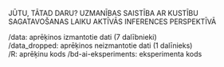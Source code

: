 JŪTU, TĀTAD DARU? UZMANĪBAS SAISTĪBA AR KUSTĪBU SAGATAVOŠANAS LAIKU AKTĪVĀS INFERENCES PERSPEKTĪVĀ
  
/data: aprēķinos izmantotie dati (7 dalībnieki)  
/data_dropped: aprēķinos neizmantotie dati (1 dalīnieks)  
/R: aprēķinu kods
/bd-ai-eksperiments: eksperimenta kods

